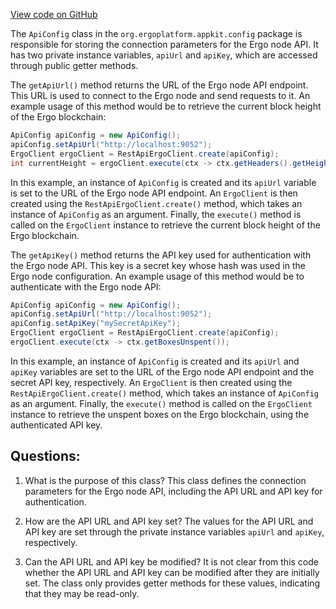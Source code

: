 [View code on GitHub](https://github.com/ergoplatform/ergo-appkit/appkit/src/main/java/org/ergoplatform/appkit/config/ApiConfig.java)

The `ApiConfig` class in the `org.ergoplatform.appkit.config` package is responsible for storing the connection parameters for the Ergo node API. It has two private instance variables, `apiUrl` and `apiKey`, which are accessed through public getter methods.

The `getApiUrl()` method returns the URL of the Ergo node API endpoint. This URL is used to connect to the Ergo node and send requests to it. An example usage of this method would be to retrieve the current block height of the Ergo blockchain:

```java
ApiConfig apiConfig = new ApiConfig();
apiConfig.setApiUrl("http://localhost:9052");
ErgoClient ergoClient = RestApiErgoClient.create(apiConfig);
int currentHeight = ergoClient.execute(ctx -> ctx.getHeaders().getHeight());
```

In this example, an instance of `ApiConfig` is created and its `apiUrl` variable is set to the URL of the Ergo node API endpoint. An `ErgoClient` is then created using the `RestApiErgoClient.create()` method, which takes an instance of `ApiConfig` as an argument. Finally, the `execute()` method is called on the `ErgoClient` instance to retrieve the current block height of the Ergo blockchain.

The `getApiKey()` method returns the API key used for authentication with the Ergo node API. This key is a secret key whose hash was used in the Ergo node configuration. An example usage of this method would be to authenticate with the Ergo node API:

```java
ApiConfig apiConfig = new ApiConfig();
apiConfig.setApiUrl("http://localhost:9052");
apiConfig.setApiKey("mySecretApiKey");
ErgoClient ergoClient = RestApiErgoClient.create(apiConfig);
ergoClient.execute(ctx -> ctx.getBoxesUnspent());
```

In this example, an instance of `ApiConfig` is created and its `apiUrl` and `apiKey` variables are set to the URL of the Ergo node API endpoint and the secret API key, respectively. An `ErgoClient` is then created using the `RestApiErgoClient.create()` method, which takes an instance of `ApiConfig` as an argument. Finally, the `execute()` method is called on the `ErgoClient` instance to retrieve the unspent boxes on the Ergo blockchain, using the authenticated API key.
## Questions: 
 1. What is the purpose of this class?
   This class defines the connection parameters for the Ergo node API, including the API URL and API key for authentication.

2. How are the API URL and API key set?
   The values for the API URL and API key are set through the private instance variables `apiUrl` and `apiKey`, respectively.

3. Can the API URL and API key be modified?
   It is not clear from this code whether the API URL and API key can be modified after they are initially set. The class only provides getter methods for these values, indicating that they may be read-only.